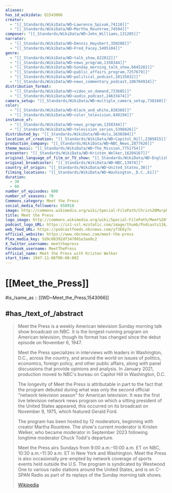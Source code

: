 ```yaml
---
aliases:
has_id_wikidata: Q1543066
creator:
  - "[[_Standards/WikiData/WD~Lawrence_Spivak,74110]]"
  - "[[_Standards/WikiData/WD~Martha_Rountree,74594]]"
composer: "[[_Standards/WikiData/WD~John_Williams,131285]]"
narrator:
  - "[[_Standards/WikiData/WD~Dennis_Haysbert,350208]]"
  - "[[_Standards/WikiData/WD~Fred_Facey,5495104]]"
genre:
  - "[[_Standards/WikiData/WD~talk_show,622812]]"
  - "[[_Standards/WikiData/WD~news_program,1358344]]"
  - "[[_Standards/WikiData/WD~Sunday_morning_talk_show,6645282]]"
  - "[[_Standards/WikiData/WD~public_affairs_program,7257679]]"
  - "[[_Standards/WikiData/WD~political_podcast,28135032]]"
  - "[[_Standards/WikiData/WD~news_commentary_podcast,106704934]]"
distribution_format:
  - "[[_Standards/WikiData/WD~video_on_demand,723685]]"
  - "[[_Standards/WikiData/WD~audio_podcast,24633474]]"
camera_setup: "[[_Standards/WikiData/WD~multiple_camera_setup,738160]]"
color:
  - "[[_Standards/WikiData/WD~black_and_white,838368]]"
  - "[[_Standards/WikiData/WD~color_television,849194]]"
instance_of:
  - "[[_Standards/WikiData/WD~news_program,1358344]]"
  - "[[_Standards/WikiData/WD~television_series,5398426]]"
distributed_by: "[[_Standards/WikiData/WD~Hulu,1630304]]"
location_of_creation: "[[_Standards/WikiData/WD~Capitol_Hill,2305815]]"
production_company: "[[_Standards/WikiData/WD~NBC_News,2877626]]"
theme_music: "[[_Standards/WikiData/WD~The_Mission,7751754]]"
presenter: "[[_Standards/WikiData/WD~Kristen_Welker,16204167]]"
original_language_of_film_or_TV_show: "[[_Standards/WikiData/WD~English,1860]]"
original_broadcaster: "[[_Standards/WikiData/WD~NBC,13974]]"
country_of_origin: "[[_Standards/WikiData/WD~United_States,30]]"
filming_locations: "[[_Standards/WikiData/WD~Washington,_D.C.,61]]"
duration:
  - 30
  - 60
number_of_episodes: 600
number_of_seasons: 70
Commons_category: Meet the Press
social_media_followers: 650918
image: http://commons.wikimedia.org/wiki/Special:FilePath/Chris%20Murphy%20on%20Meet%20the%20Press.jpg
title: Meet the Press
logo_image: http://commons.wikimedia.org/wiki/Special:FilePath/Meet%20the%20Press%202023.svg
podcast_logo_URL: https://is1-ssl.mzstatic.com/image/thumb/Podcasts116/v4/96/a7/83/96a7835f-a8f4-398c-e8cb-95fe3766d57e/mza_16700782676992994308.jpg/600x600bb.jpg
web_feed_URL: https://podcastfeeds.nbcnews.com/yf3E6y7x
official_website: https://www.nbcnews.com/meet-the-press
Plex_media_key: 5d9c08392df347001e3ae0c2
X_Twitter_username: meetthepress
Facebook_username: MeetThePress
official_name: Meet the Press with Kristen Welker
start_time: 1947-11-06T00:00:00Z
---
```


# [[Meet_the_Press]] 

#is_/same_as :: [[WD~Meet_the_Press,1543066]] 

## #has_/text_of_/abstract 

> Meet the Press is a weekly American television Sunday morning talk show broadcast on NBC. 
> It is the longest-running program on American television, 
> though its format has changed since the debut episode on November 6, 1947. 
> 
> Meet the Press specializes in interviews with leaders in Washington, D.C., 
> across the country, and around the world 
> on issues of politics, economics, foreign policy, and other public affairs, 
> along with panel discussions that provide opinions and analysis. 
> In January 2021, production moved to NBC's bureau on Capitol Hill in Washington, D.C.
>
> The longevity of Meet the Press is attributable in part to the fact that the program debuted during what was only the second official "network television season" for American television. 
> It was the first live television network news program 
> on which a sitting president of the United States appeared, 
> this occurred on its broadcast on November 9, 1975, which featured Gerald Ford. 
> 
> The program has been hosted by 12 moderators, beginning with creator Martha Rountree. 
> The show's current moderator is Kristen Welker, who became moderator in September 2023 
> following longtime moderator Chuck Todd's departure.
>
> Meet the Press airs Sundays from 9:00 a.m.–10:00 a.m. ET on NBC, 10:30 a.m.–11:30 a.m. ET in New York and Washington. Meet the Press is also occasionally pre-empted by network coverage of sports events held outside the U.S. The program is syndicated by Westwood One to various radio stations around the United States, and is on C-SPAN Radio as part of its replays of the Sunday morning talk shows.
>
> [Wikipedia](https://en.wikipedia.org/wiki/Meet%20the%20Press) 

